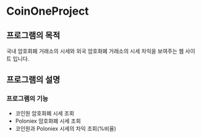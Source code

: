 # CoinOneProject

## 프로그램의 목적

국내 암호화폐 거래소의 시세와 외국 암호화폐 거래소의 시세 차익을
보여주는 웹 사이트 입니다.

## 프로그램의 설명

### 프로그램의 기능

  - 코인원 암호화폐 시세 조회
  - Poloniex 암호화폐 시세 조회
  - 코인원과 Poloniex 시세의 차익 조회(%비율)
